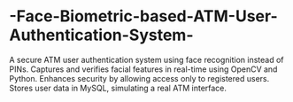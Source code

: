 # -Face-Biometric-based-ATM-User-Authentication-System-
A secure ATM user authentication system using face recognition instead of PINs. Captures and verifies facial features in real-time using OpenCV and Python. Enhances security by allowing access only to registered users. Stores user data in MySQL, simulating a real ATM interface.
